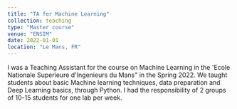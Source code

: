 ```yaml
---
title: "TA for Machine Learning"
collection: teaching
type: "Master course"
venue: "ENSIM"
date: 2022-01-01
location: "Le Mans, FR"
---
```


I was a Teaching Assistant for the course on Machine Learning in the 'Ecole Nationale Superieure d'Ingenieurs du Mans" in the Spring 2022.
We taught students about basic Machine learning techniques, data preparation and Deep Learning basics, through Python.
I had the responsibility of 2 groups of 10-15 students for one lab per week.